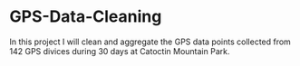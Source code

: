 # GPS-Data-Cleaning
In this project I will clean and aggregate the GPS data points collected from 142 GPS divices during 30 days at Catoctin Mountain Park. 
